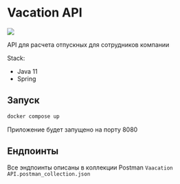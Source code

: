 # Vacation API
![](https://img.shields.io/endpoint?url=https://ghloc.vercel.app/api/doctorixx/vacation-pay-calculator/badge)

API для расчета отпускных для сотрудников компании

Stack:
- Java 11
- Spring


## Запуск
```sh
docker compose up
```

Приложение будет запущено на порту 8080

## Ендпоинты
Все эндпоинты описаны в коллекции Postman `Vaacation API.postman_collection.json`
